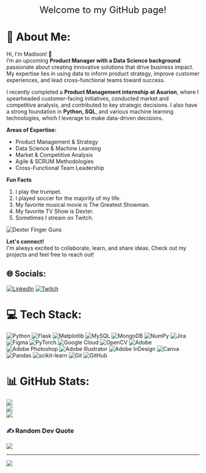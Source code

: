 <!-- Centered and Large Welcome Message -->
<p align="center">
  <span style="font-size: 24px;"> Welcome to my GitHub page!</span>
</p>


# 💫 About Me:
Hi, I’m Madison! 👋  
I’m an upcoming **Product Manager with a Data Science background** passionate about creating innovative solutions that drive business impact. My expertise lies in using data to inform product strategy, improve customer experiences, and lead cross-functional teams toward success.

I recently completed a **Product Management internship at Asurion**, where I spearheaded customer-facing initiatives, conducted market and competitive analysis, and contributed to key strategic decisions. I also have a strong foundation in **Python, SQL**, and various machine learning technologies, which I leverage to make data-driven decisions.

**Areas of Expertise:**  
- Product Management & Strategy  
- Data Science & Machine Learning  
- Market & Competitive Analysis  
- Agile & SCRUM Methodologies  
- Cross-Functional Team Leadership

**Fun Facts**
1. I play the trumpet.
2. I played soccer for the majority of my life.
3. My favorite musical movie is The Greatest Showman.
4. My favorite TV Show is Dexter.
5. Sometimes I stream on Twitch.
   
![Dexter Finger Guns](https://tenor.com/view/finger-guns-dexter-dexter-morgan-michael-c-hall-gif-3561803.gif)


**Let's connect!**  
I'm always excited to collaborate, learn, and share ideas. Check out my projects and feel free to reach out!


## 🌐 Socials:
[![LinkedIn](https://img.shields.io/badge/LinkedIn-%230077B5.svg?logo=linkedin&logoColor=white)](https://linkedin.com/in/https://www.linkedin.com/in/madison-elizabeth-jones/) [![Twitch](https://img.shields.io/badge/Twitch-%239146FF.svg?logo=Twitch&logoColor=white)](https://twitch.tv/NexoticDex) 

# 💻 Tech Stack:
![Python](https://img.shields.io/badge/python-3670A0?style=for-the-badge&logo=python&logoColor=ffdd54) ![Flask](https://img.shields.io/badge/flask-%23000.svg?style=for-the-badge&logo=flask&logoColor=white) ![Matplotlib](https://img.shields.io/badge/Matplotlib-%23ffffff.svg?style=for-the-badge&logo=Matplotlib&logoColor=black) ![MySQL](https://img.shields.io/badge/mysql-4479A1.svg?style=for-the-badge&logo=mysql&logoColor=white) ![MongoDB](https://img.shields.io/badge/MongoDB-%234ea94b.svg?style=for-the-badge&logo=mongodb&logoColor=white) ![NumPy](https://img.shields.io/badge/numpy-%23013243.svg?style=for-the-badge&logo=numpy&logoColor=white) ![Jira](https://img.shields.io/badge/jira-%230A0FFF.svg?style=for-the-badge&logo=jira&logoColor=white) ![Figma](https://img.shields.io/badge/figma-%23F24E1E.svg?style=for-the-badge&logo=figma&logoColor=white) ![PyTorch](https://img.shields.io/badge/PyTorch-%23EE4C2C.svg?style=for-the-badge&logo=PyTorch&logoColor=white) ![Google Cloud](https://img.shields.io/badge/GoogleCloud-%234285F4.svg?style=for-the-badge&logo=google-cloud&logoColor=white) ![OpenCV](https://img.shields.io/badge/opencv-%23white.svg?style=for-the-badge&logo=opencv&logoColor=white) ![Adobe](https://img.shields.io/badge/adobe-%23FF0000.svg?style=for-the-badge&logo=adobe&logoColor=white) ![Adobe Photoshop](https://img.shields.io/badge/adobe%20photoshop-%2331A8FF.svg?style=for-the-badge&logo=adobe%20photoshop&logoColor=white) ![Adobe Illustrator](https://img.shields.io/badge/adobe%20illustrator-%23FF9A00.svg?style=for-the-badge&logo=adobe%20illustrator&logoColor=white) ![Adobe InDesign](https://img.shields.io/badge/Adobe%20InDesign-49021F?style=for-the-badge&logo=adobeindesign&logoColor=FF3366) ![Canva](https://img.shields.io/badge/Canva-%2300C4CC.svg?style=for-the-badge&logo=Canva&logoColor=white) ![Pandas](https://img.shields.io/badge/pandas-%23150458.svg?style=for-the-badge&logo=pandas&logoColor=white) ![scikit-learn](https://img.shields.io/badge/scikit--learn-%23F7931E.svg?style=for-the-badge&logo=scikit-learn&logoColor=white) ![Git](https://img.shields.io/badge/git-%23F05033.svg?style=for-the-badge&logo=git&logoColor=white) ![GitHub](https://img.shields.io/badge/github-%23121011.svg?style=for-the-badge&logo=github&logoColor=white)
# 📊 GitHub Stats:
![](https://github-readme-stats.vercel.app/api?username=maddij123&theme=dark&hide_border=false&include_all_commits=true&count_private=false)<br/>
![](https://github-readme-streak-stats.herokuapp.com/?user=maddij123&theme=dark&hide_border=false)<br/>
![](https://github-readme-stats.vercel.app/api/top-langs/?username=maddij123&theme=dark&hide_border=false&include_all_commits=true&count_private=false&layout=compact)

### ✍️ Random Dev Quote
![](https://quotes-github-readme.vercel.app/api?type=vetical&theme=radical)

---
[![](https://visitcount.itsvg.in/api?id=maddij123&icon=4&color=11)](https://visitcount.itsvg.in)

